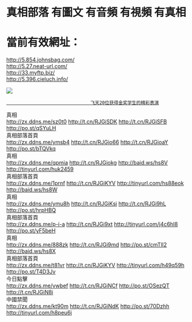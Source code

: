 # 真相部落 有圖文 有音頻 有視頻 有真相<br>
# 當前有效網址：<br>
http://5.854.johnsbag.com/<br>
http://5.27.neat-url.com/<br>
http://33.myftp.biz/<br>
http://5.396.cieluch.info/<br>

<a href="http://5.27.neat-url.com" target="_blank"><img src="http://5.27.neat-url.com/pic/2016/11/p7829911a215010452.jpg">

                                   飞天20位获得金奖学生的精彩表演
                                   
 </a>

<div class="linkbox"><div class="title">真相<div id="url"><a href="http://zx.ddns.me/sz0t0" target=_blank>http://zx.ddns.me/sz0t0</a>     <a href="http://t.cn/RJGiSDK" target=_blank>http://t.cn/RJGiSDK</a>     <a href="http://t.cn/RJGiSFB" target=_blank>http://t.cn/RJGiSFB</a>     <a href="http://po.st/qSYuLH" target=_blank>http://po.st/qSYuLH</a></div></div><div class="title">真相部落首頁<div id="url"><a href="http://zx.ddns.me/ymsb4" target=_blank>http://zx.ddns.me/ymsb4</a>     <a href="http://t.cn/RJGio66" target=_blank>http://t.cn/RJGio66</a>     <a href="http://t.cn/RJGioaY" target=_blank>http://t.cn/RJGioaY</a>     <a href="http://po.st/bTQVkq" target=_blank>http://po.st/bTQVkq</a></div></div><div class="title">真相<div id="url"><a href="http://zx.ddns.me/qpmia" target=_blank>http://zx.ddns.me/qpmia</a>     <a href="http://t.cn/RJGiokg" target=_blank>http://t.cn/RJGiokg</a>     <a href="http://baid.ws/hs8V" target=_blank>http://baid.ws/hs8V</a>     <a href="http://tinyurl.com/huk2459" target=_blank>http://tinyurl.com/huk2459</a></div></div><div class="title">真相部落首頁<div id="url"><a href="http://zx.ddns.me/1prnf" target=_blank>http://zx.ddns.me/1prnf</a>     <a href="http://t.cn/RJGiKYV" target=_blank>http://t.cn/RJGiKYV</a>     <a href="http://tinyurl.com/hs88eok" target=_blank>http://tinyurl.com/hs88eok</a>     <a href="http://baid.ws/hs8W" target=_blank>http://baid.ws/hs8W</a></div></div><div class="title">真相<div id="url"><a href="http://zx.ddns.me/ymu8h" target=_blank>http://zx.ddns.me/ymu8h</a>     <a href="http://t.cn/RJGiKsi" target=_blank>http://t.cn/RJGiKsi</a>     <a href="http://t.cn/RJGi9hL" target=_blank>http://t.cn/RJGi9hL</a>     <a href="http://po.st/hrpHBQ" target=_blank>http://po.st/hrpHBQ</a></div></div><div class="title">真相部落首頁<div id="url"><a href="http://zx.ddns.me/p-i-a" target=_blank>http://zx.ddns.me/p-i-a</a>     <a href="http://t.cn/RJGi9xt" target=_blank>http://t.cn/RJGi9xt</a>     <a href="http://tinyurl.com/j4c6hl8" target=_blank>http://tinyurl.com/j4c6hl8</a>     <a href="http://po.st/yF5beH" target=_blank>http://po.st/yF5beH</a></div></div><div class="title">真相<div id="url"><a href="http://zx.ddns.me/888zk" target=_blank>http://zx.ddns.me/888zk</a>     <a href="http://t.cn/RJGi9md" target=_blank>http://t.cn/RJGi9md</a>     <a href="http://po.st/cmTlI2" target=_blank>http://po.st/cmTlI2</a>     <a href="http://baid.ws/hs8X" target=_blank>http://baid.ws/hs8X</a></div></div><div class="title">真相部落首頁<div id="url"><a href="http://zx.ddns.me/t81vr" target=_blank>http://zx.ddns.me/t81vr</a>     <a href="http://t.cn/RJGiKYV" target=_blank>http://t.cn/RJGiKYV</a>     <a href="http://tinyurl.com/h49q59h" target=_blank>http://tinyurl.com/h49q59h</a>     <a href="http://po.st/T4D3Jv" target=_blank>http://po.st/T4D3Jv</a></div></div><div class="title">今日點擊<div id="url"><a href="http://zx.ddns.me/vwbef" target=_blank>http://zx.ddns.me/vwbef</a>     <a href="http://t.cn/RJGiNCf" target=_blank>http://t.cn/RJGiNCf</a>     <a href="http://po.st/OSezQT" target=_blank>http://po.st/OSezQT</a>     <a href="http://t.cn/RJGiN8i" target=_blank>http://t.cn/RJGiN8i</a></div></div><div class="title">中國禁聞<div id="url"><a href="http://zx.ddns.me/kt90m" target=_blank>http://zx.ddns.me/kt90m</a>     <a href="http://t.cn/RJGiNdK" target=_blank>http://t.cn/RJGiNdK</a>     <a href="http://po.st/70Dzhh" target=_blank>http://po.st/70Dzhh</a>     <a href="http://tinyurl.com/h8peu6j" target=_blank>http://tinyurl.com/h8peu6j</a></div></div></div>
